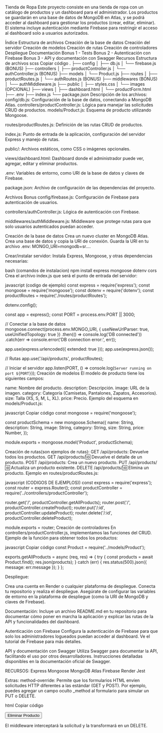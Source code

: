 Tienda de Ropa
Este proyecto consiste en una tienda de ropa con un catálogo de productos y un dashboard para el administrador. Los productos se guardarán en una base de datos de MongoDB en Atlas, y se podrá acceder al dashboard para gestionar los productos (crear, editar, eliminar). El sistema incluye autenticación mediante Firebase para restringir el acceso al dashboard solo a usuarios autorizados.

Índice
Estructura de archivos
Creación de la base de datos
Creación del servidor
Creación de modelos
Creación de rutas
Creación de controladores
Despliegue
Documentación
Bonus 1 - Tests
Bonus 2 - Autenticación con Firebase
Bonus 3 - API y documentación con Swagger
Recursos
Estructura de archivos
scss
Copiar código
.
├── config
│   ├── db.js
│   └── firebase.js (BONUS)
├── controllers
│   ├── productController.js
│   └── authController.js (BONUS)
├── models
│   └── Product.js
├── routes
│   ├── productRoutes.js
│   └── authRoutes.js (BONUS)
├── middlewares (BONUS)
│   └── authMiddleware.js
├── public
│   ├── styles.css
│   └── images (OPCIONAL)
├── views
│   ├── dashboard.html
│   └── productForm.html
├── .env
├── index.js
└── package.json
Descripción de los archivos:
config/db.js: Configuración de la base de datos, conectando a MongoDB Atlas.
controllers/productController.js: Lógica para manejar las solicitudes CRUD de productos.
models/Product.js: Esquema de producto utilizando Mongoose.

routes/productRoutes.js: Definición de las rutas CRUD de productos.

index.js: Punto de entrada de la aplicación, configuración del servidor Express y manejo de rutas.

public/: Archivos estáticos, como CSS o imágenes opcionales.

views/dashboard.html: Dashboard donde el administrador puede ver, agregar, editar y eliminar productos.

.env: Variables de entorno, como URI de la base de datos y claves de Firebase.

package.json: Archivo de configuración de las dependencias del proyecto.

Archivos Bonus
config/firebase.js: Configuración de Firebase para autenticación de usuarios.

controllers/authController.js: Lógica de autenticación con Firebase.

middlewares/authMiddleware.js: Middleware que protege rutas para que solo usuarios autenticados puedan acceder.

Creación de la base de datos
Crea un nuevo cluster en MongoDB Atlas.
Crea una base de datos y copia la URI de conexión.
Guarda la URI en tu archivo .env: MONGO_URI=mongodb+sr....

Crear/instalar servidor:
Instala Express, Mongoose, y otras dependencias necesarias:

bash
(comandos de instalacion)
npm install express mongoose dotenv cors
Crea el archivo index.js que será el punto de entrada del servidor:

javascript
(codigo de ejemplo)
const express = require('express');
const mongoose = require('mongoose');
const dotenv = require('dotenv');
const productRoutes = require('./routes/productRoutes');

dotenv.config();

const app = express();
const PORT = process.env.PORT || 3000;

// Conectar a la base de datos
mongoose.connect(process.env.MONGO_URI, { useNewUrlParser: true, useUnifiedTopology: true })
  .then(() => console.log('DB connected'))
  .catch(err => console.error('DB connection error:', err));

app.use(express.urlencoded({ extended: true }));
app.use(express.json());

// Rutas
app.use('/api/products', productRoutes);

// Iniciar el servidor
app.listen(PORT, () => console.log(`Server running on port ${PORT}`));
Creación de modelos
El modelo de producto tiene los siguientes campos:

name: Nombre del producto.
description: Descripción.
image: URL de la imagen.
category: Categoría (Camisetas, Pantalones, Zapatos, Accesorios).
size: Talla (XS, S, M, L, XL).
price: Precio.
Ejemplo del esquema en models/Product.js:

javascript
Copiar código
const mongoose = require('mongoose');

const productSchema = new mongoose.Schema({
  name: String,
  description: String,
  image: String,
  category: String,
  size: String,
  price: Number,
});

module.exports = mongoose.model('Product', productSchema);


Creación de rutas(son ejemplos de rutas):
GET /api/products: Devuelve todos los productos.
GET /api/products/:id: Devuelve el detalle de un producto.
POST /api/products: Crea un nuevo producto.
PUT /api/products/:id: Actualiza un producto existente.
DELETE /api/products/:id: Elimina un producto.
Ejemplo en routes/productRoutes.js:

javascript
(CODIGOS DE EJEMPLOS))
const express = require('express');
const router = express.Router();
const productController = require('../controllers/productController');

router.get('/', productController.getAllProducts);
router.post('/', productController.createProduct);
router.put('/:id', productController.updateProduct);
router.delete('/:id', productController.deleteProduct);

module.exports = router;
Creación de controladores
En controllers/productController.js, implementamos las funciones del CRUD. Ejemplo de la función para obtener todos los productos:

javascript
Copiar código
const Product = require('../models/Product');

exports.getAllProducts = async (req, res) => {
  try {
    const products = await Product.find();
    res.json(products);
  } catch (err) {
    res.status(500).json({ message: err.message });
  }
};

Despliegue:

Crea una cuenta en Render o cualquier plataforma de despliegue.
Conecta tu repositorio y realiza el despliegue.
Asegúrate de configurar las variables de entorno en la plataforma de despliegue (como la URI de MongoDB y claves de Firebase).

Documentación:
Incluye un archivo README.md en tu repositorio para documentar cómo poner en marcha la aplicación y explicar las rutas de la API y funcionalidades del dashboard.

Autenticación con Firebase
Configura la autenticación de Firebase para que solo los administradores logueados puedan acceder al dashboard. Ve el tutorial de Firebase para más detalles.

API y documentación con Swagger
Utiliza Swagger para documentar la API, facilitando el uso por otros desarrolladores. Instrucciones detalladas disponibles en la documentación oficial de Swagger.

RECURSOS:
Express
Mongoose
MongoDB Atlas
Firebase
Render
Jest


Extras:
method-override: Permite que los formularios HTML envíen solicitudes HTTP diferentes a las estándar (GET y POST). Por ejemplo, puedes agregar un campo oculto _method al formulario para simular un PUT o DELETE.

html
Copiar código
<form action="/api/products/123?_method=DELETE" method="POST">
    <button type="submit">Eliminar Producto</button>
</form>
El middleware interceptará la solicitud y la transformará en un DELETE.